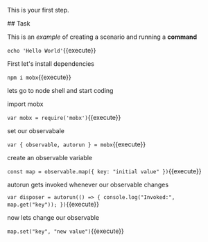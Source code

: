 This is your first step.

## Task

This is an _example_ of creating a scenario and running a **command**

`echo 'Hello World'`{{execute}}

First let's install dependencies

`npm i mobx`{{execute}}

lets go to node shell and start coding

import mobx

`var mobx = require('mobx')`{{execute}}

set our observabale

`var { observable, autorun } = mobx`{{execute}}

create an observable variable

`const map = observable.map({ key: "initial value" })`{{execute}}

autorun gets invoked whenever our observable changes

`var disposer = autorun(() => {
  console.log("Invoked:", map.get("key"));
})`{{execute}}

now lets change our observable

`map.set("key", "new value")`{{execute}}
